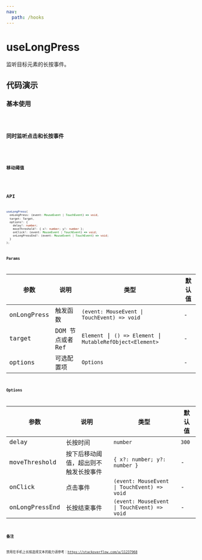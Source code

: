 ```yaml
---
nav:
  path: /hooks
---
```


# useLongPress

监听目标元素的长按事件。

## 代码演示

### 基本使用

<code hideActions='["CSB"]' src="./demo/demo1.tsx"/>

### 同时监听点击和长按事件

<code hideActions='["CSB"]' src="./demo/demo2.tsx"/>

### 移动阈值

<code hideActions='["CSB"]' src="./demo/demo3.tsx"/>

## API

```typescript
useLongPress(
  onLongPress: (event: MouseEvent | TouchEvent) => void,
  target: Target,
  options?: {
    delay?: number;
    moveThreshold?: { x?: number; y?: number };
    onClick?: (event: MouseEvent | TouchEvent) => void;
    onLongPressEnd?: (event: MouseEvent | TouchEvent) => void;
  }
);
```

### Params

| 参数        | 说明             | 类型                                                        | 默认值 |
| ----------- | ---------------- | ----------------------------------------------------------- | ------ |
| onLongPress | 触发函数         | `(event: MouseEvent \| TouchEvent) => void`                 | -      |
| target      | DOM 节点或者 Ref | `Element` \| `() => Element` \| `MutableRefObject<Element>` | -      |
| options     | 可选配置项       | `Options`                                                   | -      |

### Options

| 参数           | 说明                                 | 类型                                        | 默认值 |
| -------------- | ------------------------------------ | ------------------------------------------- | ------ |
| delay          | 长按时间                             | `number`                                    | `300`  |
| moveThreshold  | 按下后移动阈值，超出则不触发长按事件 | `{ x?: number; y?: number }`                | -      |
| onClick        | 点击事件                             | `(event: MouseEvent \| TouchEvent) => void` | -      |
| onLongPressEnd | 长按结束事件                         | `(event: MouseEvent \| TouchEvent) => void` | -      |

### 备注

禁用在手机上长按选择文本的能力请参考：https://stackoverflow.com/a/11237968